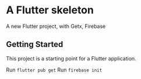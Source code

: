 # A Flutter skeleton

A new Flutter project, with Getx, Firebase

## Getting Started

This project is a starting point for a Flutter application.

Run `flutter pub get`
Run `firebase init`

